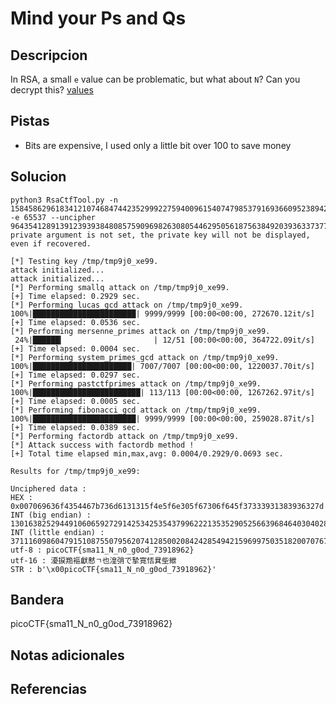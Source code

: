 # Mind your Ps and Qs

## Descripcion
In RSA, a small `e` value can be problematic, but what about `N`? Can you decrypt this? [values](https://mercury.picoctf.net/static/b9ddda080c56fb421bf30409bec3460d/values)
## Pistas
- Bits are expensive, I used only a little bit over 100 to save money
## Solucion
```
python3 RsaCtfTool.py -n 1584586296183412107468474423529992275940096154074798537916936609523894209759157543 -e 65537 --uncipher 964354128913912393938480857590969826308054462950561875638492039363373779803642185
private argument is not set, the private key will not be displayed, even if recovered.                                                  

[*] Testing key /tmp/tmp9j0_xe99.
attack initialized...
attack initialized...
[*] Performing smallq attack on /tmp/tmp9j0_xe99.
[+] Time elapsed: 0.2929 sec.
[*] Performing lucas_gcd attack on /tmp/tmp9j0_xe99.
100%|███████████████████████| 9999/9999 [00:00<00:00, 272670.12it/s]
[+] Time elapsed: 0.0536 sec.
[*] Performing mersenne_primes attack on /tmp/tmp9j0_xe99.
 24%|██████▎                    | 12/51 [00:00<00:00, 364722.09it/s]
[+] Time elapsed: 0.0004 sec.
[*] Performing system_primes_gcd attack on /tmp/tmp9j0_xe99.
100%|██████████████████████| 7007/7007 [00:00<00:00, 1220037.70it/s]
[+] Time elapsed: 0.0297 sec.
[*] Performing pastctfprimes attack on /tmp/tmp9j0_xe99.
100%|████████████████████████| 113/113 [00:00<00:00, 1267262.97it/s]
[+] Time elapsed: 0.0005 sec.
[*] Performing fibonacci_gcd attack on /tmp/tmp9j0_xe99.
100%|███████████████████████| 9999/9999 [00:00<00:00, 259028.87it/s]
[+] Time elapsed: 0.0389 sec.
[*] Performing factordb attack on /tmp/tmp9j0_xe99.
[*] Attack success with factordb method !
[+] Total time elapsed min,max,avg: 0.0004/0.2929/0.0693 sec.

Results for /tmp/tmp9j0_xe99:

Unciphered data :
HEX : 0x007069636f4354467b736d6131315f4e5f6e305f67306f645f37333931383936327d
INT (big endian) : 13016382529449106065927291425342535437996222135352905256639684640304028661985917
INT (little endian) : 3711160986047915108755079562074128500208424285494215969975035182007076726805983232
utf-8 : picoCTF{sma11_N_n0_g0od_73918962}
utf-16 : 瀀捩䍯䙔獻慭ㄱ也湟弰で摯㝟㤳㠱㘹紲
STR : b'\x00picoCTF{sma11_N_n0_g0od_73918962}'

```

## Bandera

picoCTF{sma11_N_n0_g0od_73918962}

## Notas adicionales

## Referencias
